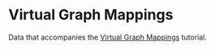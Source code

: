 # Virtual Graph Mappings

Data that accompanies the [Virtual Graph Mappings](https://www.stardog.com/tutorials/data-mappings/) tutorial.
